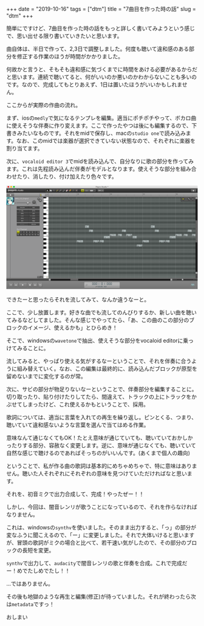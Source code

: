 +++
date = "2019-10-16"
tags = ["dtm"]
title = "7曲目を作った時の話"
slug = "dtm"
+++

簡単にですけど、7曲目を作った時の話をもっと詳しく書いてみようという感じで、思い出せる限り書いていきたいと思います。

曲自体は、半日で作って、2,3日で調整しました。何度も聴いて違和感のある部分を修正する作業のほうが時間がかかりました。

何故かと言うと、そもそも違和感に気づくまでに時間をあける必要があるからだと思います。連続で聴いてると、何がいいのか悪いのかわからないことも多いのです。なので、完成してもとりあえず、1日は置いたほうがいいかもしれません。

ここからが実際の作曲の流れ。

まず、iosの`medly`で気になるテンプレを編集。適当にポチポチやって、ボカロ曲に使えそうな伴奏に作り変えます。ここで作ったやつは後にも編集するので、下書きみたいなものです。それをmidで保存し、macの`studio one`で読み込みます。なお、このmidでは楽器が選択できていない状態なので、それぞれに楽器を割り当てます。

次に、`vocaloid editor 3`でmidを読み込んで、自分なりに歌の部分を作ってみます。これは先程読み込んだ伴奏がモデルとなります。使えそうな部分を組み合わせたり、消したり、付け加えたり色々です。

<img src="https://raw.githubusercontent.com/syui/img/master/old/vocaloid_gitlab_pages_04.png" /> 

できたーと思ったらそれを流してみて、なんか違うなーと。

ここで、少し放置します。好きな曲でも流してのんびりするか、新しい曲を聴いてみるなどしてました。そんな感じでやってたら、「あ、この曲のこの部分のブロックのイメージ、使えるかも」とひらめき！

そこで、windowsの`wavetone`で抽出、使えそうな部分をvocaloid editorに乗っけてみることに。

流してみると、やっぱり使える気がするなーということで、それを伴奏に合うように組み替えていく。なお、この編集は最終的に、読み込んだブロックが原型を留めないまでに変化するのが常。

次に、サビの部分が物足りないなーということで、伴奏部分を編集することに。切り取ったり、貼り付けたりしてたら、間違えて、トラックの上にトラックをかぶせてしまったけど、これ使えるかもということで、採用。

歌詞については、適当に言葉を入れての再生を繰り返し。ピンとくる、つまり、聴いていて違和感ないような言葉を選んで当てはめる作業。

意味なんて通じなくてもOK！たとえ意味が通じていても、聴いていておかしかったりする部分、容赦なく変更します。逆に、意味が通じなくても、聴いていて自然な感じで聴けるのであればそっちのがいいんです。(あくまで個人の趣向)

ということで、私が作る曲の歌詞は基本的にめちゃめちゃで、特に意味はありません。聴いた人それぞれにそれぞれの意味を見つけていただければなと思います。

それを、初音ミクで出力合成して、完成！やったぜー！！

しかし、今回は、闇音レンリが歌うことになっているので、それを作らなければなりません。

これは、windowsの`synthv`を使いました。そのまま出力すると、「っ」の部分が変なふうに聞こえるので、「ー」に変更しました。それで大体いけると思いますが、冒頭の歌詞がミクの場合と比べて、若干速い気がしたので、その部分のブロックの長短を変更。

`synthv`で出力して、`audacity`で闇音レンリの歌と伴奏を合成。これで完成だー！めでたしめでたし！！

...ではありません。

その後も地獄のような再生と編集(修正)が待っていました。それが終わったら次は`metadata`ですっ！

おしまい

